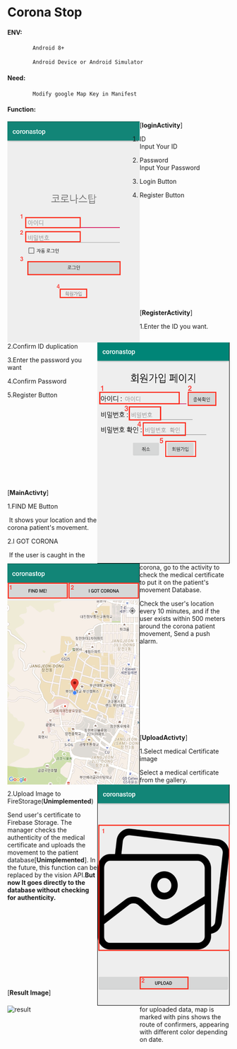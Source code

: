 # Corona Stop

#### ENV:

			Android 8+ 

			Android Device or Android Simulator

#### Need:

			Modify google Map Key in Manifest

#### Function:

<img src="/img/login.png" align="left" alt="login" width="300" height="500" />

[**loginActivity**]

1. ID  
	Input Your ID

2. Password  
	Input Your Password

3. Login Button 

4. Register Button
<br>
<br>
<br>
<br>
<br>
<br>
<br>
<br>
<br>
<br>
<br>
<br>
<br>
<img src="/img/register.png" align="right" alt="register" width="300" height="500"/>

[**RegisterActivity**]

1.Enter the ID you want.
  
2.Confirm ID duplication
  
3.Enter the password you want
  
4.Confirm Password
  
5.Register Button
<br>
<br>
<br>
<br>
<br>
<br>
<br>
<br>
<br>
<br>
<br>
<br>
<br>
<img src="/img/main.png" align ="left" alt="main" width="300" height="500"/>[**MainActivty**]

1.FIND ME Button
  
​	It shows your location and the corona patient's movement.
  
2.I GOT CORONA
  
​	If the user is caught in the corona, go to the activity to check the medical certificate to put it on the patient's movement Database.
  
Check the user's location every 10 minutes, and if the user exists within 500 meters around the corona patient movement,
Send a push alarm.
<br>  
<br>  
<br>  
<br>
<br>
<br>
<br>
<br>
<br>

<img src="/img/upload.png" align="right" alt="upload" width="300" height="500"/>

[**UploadActivty**]

1.Select medical Certificate image

Select a medical certificate from the gallery.
  
  
  
2.Upload Image to FireStorage(**Unimplemented**)
  
Send user's certificate to Firebase Storage. The manager checks the authenticity of the medical certificate and uploads the movement to the patient database[**Unimplemented**]. In the future, this function can be replaced by the vision API.**But now It goes directly to the database without checking for authenticity.**

<br>
<br>
<br>
<br>
<br>
<br>
<br>
<br>
<br>
<br>


<img src="https://user-images.githubusercontent.com/48400820/80858309-98365480-8c93-11ea-92f1-4274eec364eb.jpg" align="left" alt="result" width="300" height="500"/>[**Result Image**]
  
for uploaded data, map is marked with pins shows the route of confirmers, appearing with different color depending on date.





















